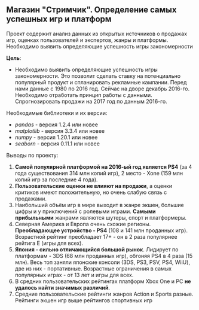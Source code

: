 ## Магазин "Стримчик". Определение самых успешных игр и платформ

Проект содержит анализ данных из открытых источников о продажах игр, оценках пользователей и экспертов, жанры и платформы. 
Необходимо выявить определяющие успешность игры закономерности

**Цель**:

- Необходимо выявить определяющие успешность игры закономерности. Это позволит сделать ставку на потенциально популярный продукт и спланировать рекламные кампании.
Перед нами данные с 1980 по 2016 год. Сейчас на дворе декабрь 2016-го. Необходимо отработать принцип работы с данными. Спрогнозировать продажи на 2017 год по данным 2016-го.

Необходимые библиотеки и их версии:
- *pandas* - версия 1.2.4 или новее
- *matplotlib* - версия 3.3.4 или новее
- *numpy* - версия 1.20.1 или новее
- *seaborn* - версия 0.11.1 или новее

Выводы по проекту:
1. **Самой популярной платформой на 2016-ый год является PS4** (за 4 года существования 314 млн копий игр), 2 место - Xone (159 млн копий игр за последние 4 года).
2. **Пользовательские оценки не влияют на продажи**, а оценки критиков имеют положительную, но очень слабую связь с продажами.
3. Наибольший объём игр в мире выходит в жанре экшен, большие цифры и у приключений с ролевыми играми. **Самыми прибыльными** жанрами являются шутеры, спорт и платформеры.
4. Северная Америка и Европа очень схожие регионы. **Преобладающее устройство - PS4** (108 и 141 млн проданных игр). Возрастной рейтинг преобладает 17+ - он в 2 раза популярнее рейтига E (игры для всех).
5. **Япония - сильно отличающийся большой рынок**. Лидирует по платформам - 3DS (68 млн проданных игр), обгоняя PS4 в 4 раза (15 млн). Весь топ заняли японские консоли (3DS, PS3, PSV, PS4, WiiU), две из них - портативные. Возрастные ограничения в самых популярных играх - от 13 лет и игры для всех.
6. В cредних пользовательских рейтингах платформ Xbox One и PC **не удалось найти значимых различий**.
7. Средние пользовательские рейтинги жанров Action и Sports разные. Рейтинги экшен игр выше рейтингов спортивных игр
